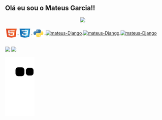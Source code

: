 ## Olá eu sou o Mateus Garcia!!

<div align="center">
  <a href="https://github.com/mmgarcia99">
  <img height="180em" src="https://github-readme-stats.vercel.app/api?username=mmgarcia99&show_icons=true&theme=dark&include_all_commits=true&count_private=true"/>
 
</div>
<div style="display: inline_block"><br>
 
  <img align="center" alt="mateus-HTML" height="30" width="40" src="https://raw.githubusercontent.com/devicons/devicon/master/icons/html5/html5-original.svg">
  <img align="center" alt="mateus-CSS" height="30" width="40" src="https://raw.githubusercontent.com/devicons/devicon/master/icons/css3/css3-original.svg">
  <img align="center" alt="mateus-Python" height="30" width="40" src="https://raw.githubusercontent.com/devicons/devicon/master/icons/python/python-original.svg">
  <img align="center" alt="mateus-Django" height="30" width="40" src="https://cdn.jsdelivr.net/gh/devicons/devicon/icons/django/django-plain-wordmark.svg" />
  <img align="center" alt="mateus-Django" height="30" width="40" src="https://cdn.jsdelivr.net/gh/devicons/devicon/icons/bulma/bulma-plain.svg" />
  <img align="center" alt="mateus-Django" height="30" width="40" src="https://cdn.jsdelivr.net/gh/devicons/devicon/icons/java/java-original-wordmark.svg" />
          
          
          
           
          
           
          

</div>
  
  ##
  
  
  
  <a href="https://www.instagram.com/m_garcia.99/" target="_blank"><img src="https://img.shields.io/badge/-Instagram-%23E4405F?style=for-the-badge&logo=instagram&logoColor=white" target="_blank"></a>
  <a href="https://www.linkedin.com/in/mateus-garcia-02a157224/" target="_blank"><img src="https://img.shields.io/badge/-LinkedIn-%230077B5?style=for-the-badge&logo=linkedin&logoColor=white" target="_blank"></a> 
 
  ![Snake animation](https://github.com/rafaballerini/rafaballerini/blob/output/github-contribution-grid-snake.svg)
 
